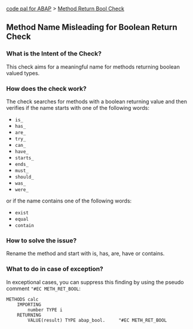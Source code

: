 [code pal for ABAP](../README.md) > [Method Return Bool Check](method-return-bool.md)

## Method Name Misleading for Boolean Return Check

### What is the Intent of the Check?

This check aims for a meaningful name for methods returning boolean valued types.

### How does the check work?

The check searches for methods with a boolean returning value and then verifies if the name starts with one of the following words:

* `is_`
* `has_`
* `are_`
* `try_`
* `can_`
* `have_`
* `starts_`
* `ends_`
* `must_`
* `should_`
* `was_`
* `were_`

or if the name contains one of the following words:

* `exist`
* `equal`
* `contain`

### How to solve the issue?

Rename the method and start with is, has, are, have or contains.

### What to do in case of exception?

In exceptional cases, you can suppress this finding by using the pseudo comment `"#EC METH_RET_BOOL`:

```abap
METHODS calc
    IMPORTING
        number TYPE i
    RETURNING
        VALUE(result) TYPE abap_bool.     "#EC METH_RET_BOOL
```
